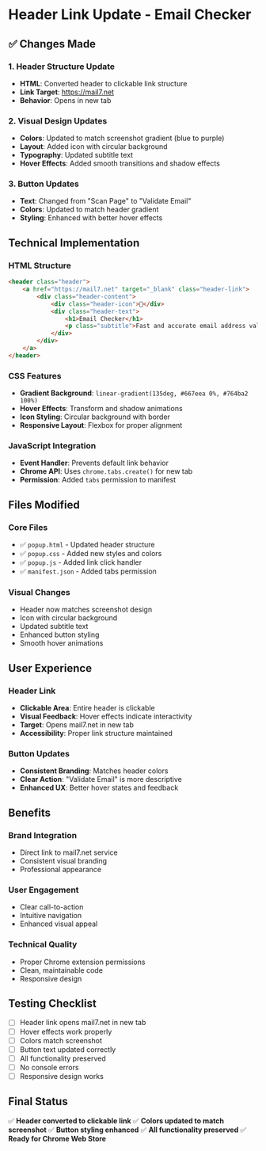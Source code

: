 # Header Link Update - Email Checker

## ✅ Changes Made

### 1. Header Structure Update
- **HTML**: Converted header to clickable link structure
- **Link Target**: https://mail7.net
- **Behavior**: Opens in new tab

### 2. Visual Design Updates
- **Colors**: Updated to match screenshot gradient (blue to purple)
- **Layout**: Added icon with circular background
- **Typography**: Updated subtitle text
- **Hover Effects**: Added smooth transitions and shadow effects

### 3. Button Updates
- **Text**: Changed from "Scan Page" to "Validate Email"
- **Colors**: Updated to match header gradient
- **Styling**: Enhanced with better hover effects

## Technical Implementation

### HTML Structure
```html
<header class="header">
    <a href="https://mail7.net" target="_blank" class="header-link">
        <div class="header-content">
            <div class="header-icon">📧</div>
            <div class="header-text">
                <h1>Email Checker</h1>
                <p class="subtitle">Fast and accurate email address validation</p>
            </div>
        </div>
    </a>
</header>
```

### CSS Features
- **Gradient Background**: `linear-gradient(135deg, #667eea 0%, #764ba2 100%)`
- **Hover Effects**: Transform and shadow animations
- **Icon Styling**: Circular background with border
- **Responsive Layout**: Flexbox for proper alignment

### JavaScript Integration
- **Event Handler**: Prevents default link behavior
- **Chrome API**: Uses `chrome.tabs.create()` for new tab
- **Permission**: Added `tabs` permission to manifest

## Files Modified

### Core Files
- ✅ `popup.html` - Updated header structure
- ✅ `popup.css` - Added new styles and colors
- ✅ `popup.js` - Added link click handler
- ✅ `manifest.json` - Added tabs permission

### Visual Changes
- Header now matches screenshot design
- Icon with circular background
- Updated subtitle text
- Enhanced button styling
- Smooth hover animations

## User Experience

### Header Link
- **Clickable Area**: Entire header is clickable
- **Visual Feedback**: Hover effects indicate interactivity
- **Target**: Opens mail7.net in new tab
- **Accessibility**: Proper link structure maintained

### Button Updates
- **Consistent Branding**: Matches header colors
- **Clear Action**: "Validate Email" is more descriptive
- **Enhanced UX**: Better hover states and feedback

## Benefits

### Brand Integration
- Direct link to mail7.net service
- Consistent visual branding
- Professional appearance

### User Engagement
- Clear call-to-action
- Intuitive navigation
- Enhanced visual appeal

### Technical Quality
- Proper Chrome extension permissions
- Clean, maintainable code
- Responsive design

## Testing Checklist

- [ ] Header link opens mail7.net in new tab
- [ ] Hover effects work properly
- [ ] Colors match screenshot
- [ ] Button text updated correctly
- [ ] All functionality preserved
- [ ] No console errors
- [ ] Responsive design works

## Final Status

✅ **Header converted to clickable link**
✅ **Colors updated to match screenshot**
✅ **Button styling enhanced**
✅ **All functionality preserved**
✅ **Ready for Chrome Web Store** 